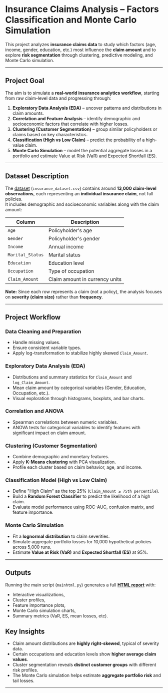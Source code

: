 # Insurance Claims Analysis – Factors Classification and Monte Carlo Simulation

This project analyzes **insurance claims data** to study which factors (age, income, gender, education, etc.) most influence the **claim amount** and to explore **risk segmentation** through clustering, predictive modeling, and Monte Carlo simulation.

---

## Project Goal

The aim is to simulate a **real-world insurance analytics workflow**, starting from raw claim-level data and progressing through:
1. **Exploratory Data Analysis (EDA)** – uncover patterns and distributions in claim amounts.
2. **Correlation and Feature Analysis** – identify demographic and socioeconomic factors that correlate with higher losses.
3. **Clustering (Customer Segmentation)** – group similar policyholders or claims based on key characteristics.
4. **Classification (High vs Low Claim)** – predict the probability of a high-value claim.
5. **Monte Carlo Simulation** – model the potential aggregate losses in a portfolio and estimate Value at Risk (VaR) and Expected Shortfall (ES).

---

## Dataset Description

The [dataset](data/readme.md) (`insurance_dataset.csv`) contains around **13,000 claim-level observations**, each representing an **individual insurance claim**, not full policies.  
It includes demographic and socioeconomic variables along with the claim amount:

| Column | Description |
|---------|--------------|
| `Age` | Policyholder's age |
| `Gender` | Policyholder's gender |
| `Income` | Annual income |
| `Marital_Status` | Marital status |
| `Education` | Education level |
| `Occupation` | Type of occupation |
| `Claim_Amount` | Claim amount in currency units |

**Note:** Since each row represents a claim (not a policy), the analysis focuses on **severity (claim size)** rather than **frequency**.

---

## Project Workflow

### Data Cleaning and Preparation
- Handle missing values.
- Ensure consistent variable types.
- Apply log-transformation to stabilize highly skewed `Claim_Amount`.

### Exploratory Data Analysis (EDA)
- Distributions and summary statistics for `Claim_Amount` and `log_Claim_Amount`.
- Mean claim amount by categorical variables (Gender, Education, Occupation, etc.).
- Visual exploration through histograms, boxplots, and bar charts.

### Correlation and ANOVA
- Spearman correlations between numeric variables.
- ANOVA tests for categorical variables to identify features with significant impact on claim amount.

### Clustering (Customer Segmentation)
- Combine demographic and monetary features.
- Apply **K-Means clustering** with PCA visualization.
- Profile each cluster based on claim behavior, age, and income.

### Classification Model (High vs Low Claim)
- Define "High Claim" as the top 25% (`Claim_Amount ≥ 75th percentile`).
- Build a **Random Forest Classifier** to predict the likelihood of a high claim.
- Evaluate model performance using ROC-AUC, confusion matrix, and feature importance.

### Monte Carlo Simulation
- Fit a **lognormal distribution** to claim severities.
- Simulate aggregate portfolio losses for 10,000 hypothetical policies across 5,000 runs.
- Estimate **Value at Risk (VaR)** and **Expected Shortfall (ES)** at 95%.

---

## Outputs

Running the main script (`mainhtml.py`) generates a full **[HTML report](results/Insurance_Claims_Full_Report.html)** with:
- Interactive visualizations,
- Cluster profiles,
- Feature importance plots,
- Monte Carlo simulation charts,
- Summary metrics (VaR, ES, mean losses, etc).


## Key Insights

- Claim amount distributions are **highly right-skewed**, typical of severity data.
- Certain occupations and education levels show **higher average claim values**.
- Cluster segmentation reveals **distinct customer groups** with different risk profiles.
- The Monte Carlo simulation helps estimate **aggregate portfolio risk** and tail losses.

---
